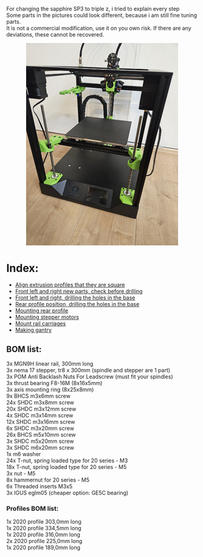 For changing the sapphire SP3 to triple z, i tried to explain every step <br>
Some parts in the pictures could look different, because i am still fine tuning parts. <br>
It is not a commercial modification, use it on you own risk. If there are any deviations, these cannot be recovered. <br>
<p align="center">
  <img width="400" src="assets/pictures/20240213_113906.jpg">
</p>

# Index:
- <a href="assets/step1_checksquare/readme.md">Align extrusion profiles that they are square</a>
- <a href="assets/step2_left-right_alignparts/readme.md">Front left and right new parts, check before drilling</a>
- <a href="assets/step3_left-right_drilling/readme.md">Front left and right, drilling the holes in the base</a>
- <a href="assets/step4_rear_drilling/readme.md">Rear profile position, drilling the holes in the base</a>
- <a href="assets/step5_mount_rear/readme.md">Mounting rear profile</a>
- <a href="assets/step6_steppermount/readme.md">Mounting stepper motors</a>
- <a href="assets/step7_mount_carriages/readme.md">Mount rail carriages</a>
- <a href="assets/step8_gantry/readme.md">Making gantry</a>

## BOM list:
3x  MGN9H linear rail, 300mm long <br>
3x  nema 17 stepper, tr8 x 300mm (spindle and stepper are 1 part) <br>
3x  POM Anti Backlash Nuts For Leadscrew (must fit your spindles) <br>
3x  thrust bearing F8-16M (8x16x5mm) <br>
3x  axis mounting ring (8x25x8mm) <br>
9x  BHCS m3x6mm screw <br>
24x SHDC m3x8mm screw <br>
20x  SHDC m3x12mm screw <br>
4x  SHDC m3x14mm screw <br>
12x SHDC m3x16mm screw <br>
6x SHDC m3x20mm screw <br>
26x  BHCS m5x10mm screw <br>
3x SHDC m5x20mm screw <br>
3x  SHDC m6x20mm screw <br>
1x  m6 washer <br>
24x T-nut, spring loaded type for 20 series - M3 <br>
18x T-nut, spring loaded type for 20 series - M5 <br>
3x nut - M5 <br>
8x hammernut for 20 series - M5 <br>
6x Threaded inserts M3x5 <br>
3x IGUS eglm05 (cheaper option: GE5C bearing) <br>

### Profiles BOM list:
1x 2020 profile 303,0mm long <br>
1x 2020 profile 334,5mm long <br>
1x 2020 profile 316,0mm long <br>
2x 2020 profile 225,0mm long <br>
1x 2020 profile 189,0mm long <br>
